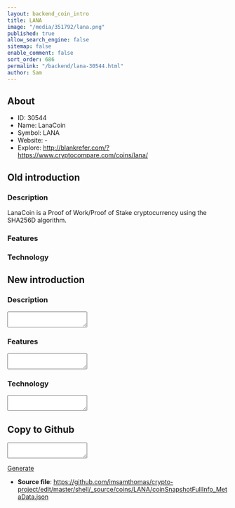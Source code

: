 ```yaml
---
layout: backend_coin_intro
title: LANA
image: "/media/351792/lana.png"
published: true
allow_search_engine: false
sitemap: false
enable_comment: false
sort_order: 686
permalink: "/backend/lana-30544.html"
author: Sam
---
```


## About

- ID: 30544
- Name: LanaCoin
- Symbol: LANA
- Website: -
- Explore: http://blankrefer.com/?https://www.cryptocompare.com/coins/lana/


## Old introduction

### Description

<p>LanaCoin is a Proof of Work/Proof of Stake cryptocurrency using the SHA256D algorithm. </p>

### Features


### Technology




## New introduction


### Description
<textarea id="meta_description" name="description"></textarea>

### Features
<textarea id="meta_features" name="features"></textarea>

### Technology
<textarea id="meta_technology" name="technology"></textarea>


## Copy to Github

<textarea id="coinsnapshotfullinfo_metadata"></textarea>

<a href="#gen" onclick="generateMetaDatJson()">Generate</a>

- **Source file**: <a href="https://github.com/imsamthomas/crypto-project/edit/master/shell/_source/coins/LANA/coinSnapshotFullInfo_MetaData.json">https://github.com/imsamthomas/crypto-project/edit/master/shell/_source/coins/LANA/coinSnapshotFullInfo_MetaData.json</a>

